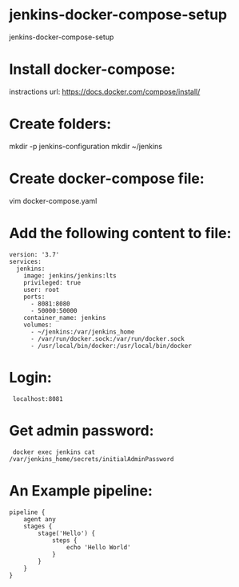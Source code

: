 # jenkins-docker-compose-setup
jenkins-docker-compose-setup

# Install docker-compose:
instractions url: https://docs.docker.com/compose/install/

# Create folders: 
mkdir -p jenkins-configuration
mkdir ~/jenkins

# Create docker-compose file:
vim docker-compose.yaml

# Add the following content to file:
```
version: '3.7'
services:
  jenkins:
    image: jenkins/jenkins:lts
    privileged: true
    user: root
    ports:
      - 8081:8080
      - 50000:50000
    container_name: jenkins
    volumes:
      - ~/jenkins:/var/jenkins_home
      - /var/run/docker.sock:/var/run/docker.sock
      - /usr/local/bin/docker:/usr/local/bin/docker
```

# Login:
```
 localhost:8081
```

# Get admin password:
```
 docker exec jenkins cat /var/jenkins_home/secrets/initialAdminPassword
```
# An Example pipeline:
```
pipeline {
    agent any
    stages {
        stage('Hello') {
            steps {
                echo 'Hello World'
            }
        }
    }
}
```
